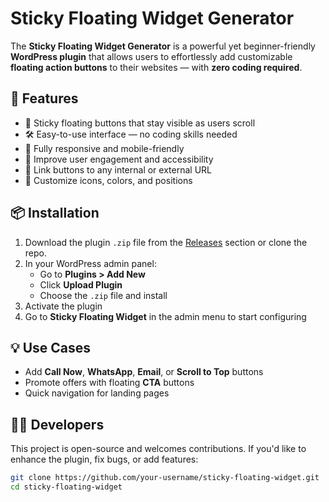 # Sticky Floating Widget Generator

The **Sticky Floating Widget Generator** is a powerful yet beginner-friendly **WordPress plugin** that allows users to effortlessly add customizable **floating action buttons** to their websites — with **zero coding required**.

## 🚀 Features

- 🧲 Sticky floating buttons that stay visible as users scroll
- 🛠️ Easy-to-use interface — no coding skills needed
- 📱 Fully responsive and mobile-friendly
- 🎯 Improve user engagement and accessibility
- 🔗 Link buttons to any internal or external URL
- 🎨 Customize icons, colors, and positions

## 📦 Installation

1. Download the plugin `.zip` file from the [Releases](https://github.com/your-username/sticky-floating-widget/releases) section or clone the repo.
2. In your WordPress admin panel:
   - Go to **Plugins > Add New**
   - Click **Upload Plugin**
   - Choose the `.zip` file and install
3. Activate the plugin
4. Go to **Sticky Floating Widget** in the admin menu to start configuring



## 💡 Use Cases

- Add **Call Now**, **WhatsApp**, **Email**, or **Scroll to Top** buttons
- Promote offers with floating **CTA** buttons
- Quick navigation for landing pages

## 🧑‍💻 Developers

This project is open-source and welcomes contributions. If you'd like to enhance the plugin, fix bugs, or add features:

```bash
git clone https://github.com/your-username/sticky-floating-widget.git
cd sticky-floating-widget
